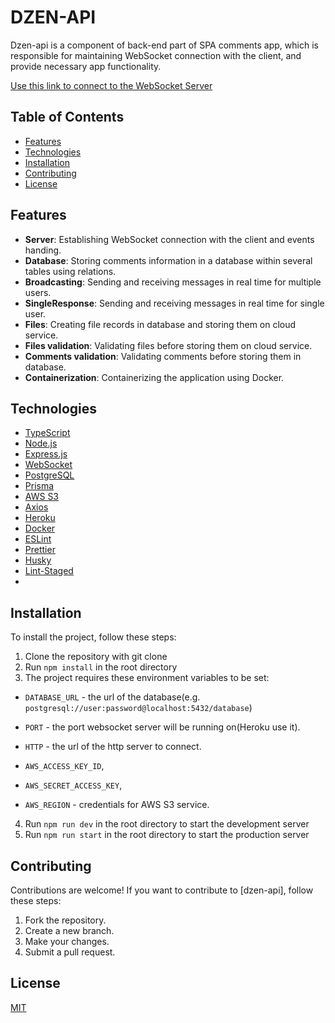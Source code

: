 # DZEN-API

Dzen-api is a component of back-end part of SPA comments app,
which is responsible for maintaining WebSocket connection with the client,
and provide necessary app functionality.

[Use this link to connect to the WebSocket Server](wss://dzen-api.herokuapp.com)

## Table of Contents

- [Features](#features)
- [Technologies](#technologies)
- [Installation](#installation)
- [Contributing](#contributing)
- [License](#license)

## Features

- <b>Server</b>: Establishing WebSocket connection with the client and events handing.
- <b>Database</b>: Storing comments information in a database within several tables using relations.
- <b>Broadcasting</b>: Sending and receiving messages in real time for multiple users.
- <b>SingleResponse</b>: Sending and receiving messages in real time for single user.
- <b>Files</b>: Creating file records in database and storing them on cloud service.
- <b>Files validation</b>: Validating files before storing them on cloud service.
- <b>Comments validation</b>: Validating comments before storing them in database.
- <b>Containerization</b>: Containerizing the application using Docker.

## Technologies

- [TypeScript](https://www.typescriptlang.org/)
- [Node.js](https://nodejs.org/en/)
- [Express.js](https://expressjs.com/)
- [WebSocket](https://www.npmjs.com/package/ws)
- [PostgreSQL](https://www.postgresql.org/)
- [Prisma](https://www.prisma.io/)
- [AWS S3](https://aws.amazon.com/s3/)
- [Axios](https://www.npmjs.com/package/axios)
- [Heroku](https://www.heroku.com/)
- [Docker](https://www.docker.com/)
- [ESLint](https://eslint.org/)
- [Prettier](https://prettier.io/)
- [Husky](https://www.npmjs.com/package/husky)
- [Lint-Staged](https://www.npmjs.com/package/lint-staged)
- 

## Installation

To install the project, follow these steps:

1. Clone the repository with git clone
2. Run `npm install` in the root directory
3. The project requires these environment variables to be set:
  - `DATABASE_URL` - the url of the database(e.g. `postgresql://user:password@localhost:5432/database`)
  - `PORT` - the port websocket server will be running on(Heroku use it).
  - `HTTP` - the url of the http server to connect.

  - `AWS_ACCESS_KEY_ID`,
  - `AWS_SECRET_ACCESS_KEY`,
  - `AWS_REGION` - credentials for AWS S3 service.

4. Run `npm run dev` in the root directory to start the development server
6. Run `npm run start` in the root directory to start the production server

## Contributing

Contributions are welcome! If you want to contribute to [dzen-api], follow these steps:

1. Fork the repository.
2. Create a new branch.
3. Make your changes.
4. Submit a pull request.

## License

[MIT](https://choosealicense.com/licenses/mit/)

